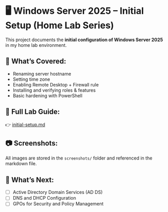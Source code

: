 # 🖥️ Windows Server 2025 – Initial Setup (Home Lab Series)

This project documents the **initial configuration of Windows Server 2025** in my home lab environment.

## 📌 What’s Covered:
- Renaming server hostname
- Setting time zone
- Enabling Remote Desktop + Firewall rule
- Installing and verifying roles & features
- Basic hardening with PowerShell

## 📘 Full Lab Guide:
👉 [initial-setup.md](initial-setup.md)

## 📷 Screenshots:
All images are stored in the `screenshots/` folder and referenced in the markdown file.

## 🔄 What’s Next:
- [ ] Active Directory Domain Services (AD DS)
- [ ] DNS and DHCP Configuration
- [ ] GPOs for Security and Policy Management
